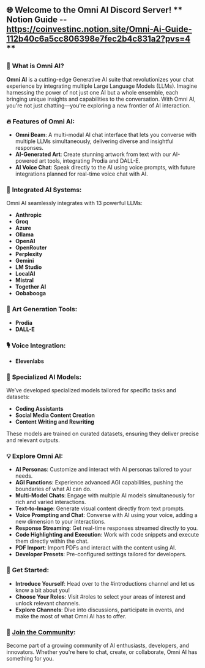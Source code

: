 

## 🌐 **Welcome to the Omni AI Discord Server!**         ** Notion Guide -- https://coinvestinc.notion.site/Omni-Ai-Guide-112b40c6a5cc806398e7fec2b4c831a2?pvs=4 **

### 🚀 **What is Omni AI?**
**Omni AI** is a cutting-edge Generative AI suite that revolutionizes your chat experience by integrating multiple Large Language Models (LLMs). Imagine harnessing the power of not just one AI but a whole ensemble, each bringing unique insights and capabilities to the conversation. With Omni AI, you're not just chatting—you're exploring a new frontier of AI interaction.

### 🔥 **Features of Omni AI:**
- **Omni Beam**: A multi-modal AI chat interface that lets you converse with multiple LLMs simultaneously, delivering diverse and insightful responses.
- **AI-Generated Art**: Create stunning artwork from text with our AI-powered art tools, integrating Prodia and DALL-E.
- **AI Voice Chat**: Speak directly to the AI using voice prompts, with future integrations planned for real-time voice chat with AI.

### 🤖 **Integrated AI Systems:**
Omni AI seamlessly integrates with 13 powerful LLMs:
- **Anthropic**
- **Groq**
- **Azure**
- **Ollama**
- **OpenAI**
- **OpenRouter**
- **Perplexity**
- **Gemini**
- **LM Studio**
- **LocalAI**
- **Mistral**
- **Together AI**
- **Oobabooga**

### 🎨 **Art Generation Tools:**
- **Prodia**
- **DALL-E**

### 🎙️ **Voice Integration:**
- **Elevenlabs**

### 🎯 **Specialized AI Models:**
We’ve developed specialized models tailored for specific tasks and datasets:
- **Coding Assistants**
- **Social Media Content Creation**
- **Content Writing and Rewriting**

These models are trained on curated datasets, ensuring they deliver precise and relevant outputs.

### 💡 **Explore Omni AI:**
- **AI Personas**: Customize and interact with AI personas tailored to your needs.
- **AGI Functions**: Experience advanced AGI capabilities, pushing the boundaries of what AI can do.
- **Multi-Model Chats**: Engage with multiple AI models simultaneously for rich and varied interactions.
- **Text-to-Image**: Generate visual content directly from text prompts.
- **Voice Prompting and Chat**: Converse with AI using your voice, adding a new dimension to your interactions.
- **Response Streaming**: Get real-time responses streamed directly to you.
- **Code Highlighting and Execution**: Work with code snippets and execute them directly within the chat.
- **PDF Import**: Import PDFs and interact with the content using AI.
- **Developer Presets**: Pre-configured settings tailored for developers.

### 🌟 **Get Started:**
- **Introduce Yourself**: Head over to the #introductions channel and let us know a bit about you!
- **Choose Your Roles**: Visit #roles to select your areas of interest and unlock relevant channels.
- **Explore Channels**: Dive into discussions, participate in events, and make the most of what Omni AI has to offer.

### 🎉 **[Join the Community](https://discord.gg/NTNszcwE):**
Become part of a growing community of AI enthusiasts, developers, and innovators. Whether you're here to chat, create, or collaborate, Omni AI has something for you.
